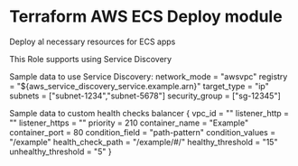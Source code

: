 Terraform AWS ECS Deploy module
===============================

Deploy al necessary resources for ECS apps

This Role supports using Service Discovery

Sample data to use Service Discovery:
  network_mode = "awsvpc"
  registry = "${aws_service_discovery_service.example.arn}"
  target_type = "ip"
  subnets = ["subnet-1234","subnet-5678"]
  security_group = ["sg-12345"]

Sample data to custom health checks
 balancer {
    vpc_id  = ""
    listener_http =  ""
    listener_https = ""
    priority = 210
    container_name = "Example"
    container_port = 80
    condition_field  = "path-pattern"
    condition_values = "/example"
    health_check_path = "/example/#/"
    healthy_threshold = "15"
    unhealthy_threshold = "5"
  }
